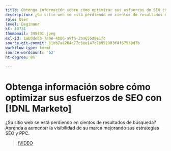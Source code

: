 ```yaml
---
title: Obtenga información sobre cómo optimizar sus esfuerzos de SEO con [!DNL Marketo]
description: ¿Su sitio web se está perdiendo en cientos de resultados de búsqueda? Aprenda a aumentar la visibilidad de su marca mejorando sus estrategias SEO y PPC.
role: User
level: Beginner
kt: 10731
thumbnail: 345401.jpeg
exl-id: 1ab0de6b-7a9e-4b86-a9f6-2ba655d9e1fc
source-git-commit: 61eb7a8264c77c5ee147c76952983f4f67938d7b
workflow-type: tm+mt
source-wordcount: '62'
ht-degree: 0%

---
```


# Obtenga información sobre cómo optimizar sus esfuerzos de SEO con [!DNL Marketo]

¿Su sitio web se está perdiendo en cientos de resultados de búsqueda? Aprenda a aumentar la visibilidad de su marca mejorando sus estrategias SEO y PPC.

>[!VIDEO](https://video.tv.adobe.com/v/345401/?quality=12&learn=on)
